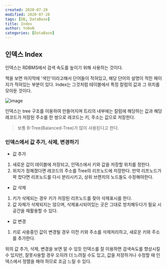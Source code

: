 ```yaml
---
created: 2020-07-28
modified: 2020-07-28
tags: [DB, DataBase]
title: Index
author: Yo0oN
categories: [DataBase]
---
```


## 인덱스 Index

인덱스는 RDBMS에서 검색 속도를 높이기 위해 사용하는 것이다.

책을 보면 마지막에 '색인'이라고해서 단어들이 적혀있고, 해당 단어의 설명이 적힌 페이지가 적혀있는 부분이 있다. Index는 그것처럼 테이블에서 특정 칼럼의 값과 그 위치를 모아둔 것이다.

![image](https://user-images.githubusercontent.com/53729311/116785168-0f830c00-aad3-11eb-9478-1e7c6c45f1c4.png)

인덱스는 tree 구조를 이용하여 만들어지며 트리의 내부에는 칼럼에 해당하는 값과 해당 레코드가 저장된 주소를 한 쌍으로 레코드는 키, 주소는 값으로 저장한다.<br>
> 보통 B-Tree(Balanced-Tree)가 많이 사용된다고 한다.


### 인덱스에서 값 추가, 삭제, 변경하기

- 값 추가
1. 새로운 값이 테이블에 저장되고, 인덱스에서 키와 값을 저장할 위치를 정한다.
2. 위치가 정해졌다면 레코드의 주소를 Tree의 리프노드에 저장한다. 만약 리프노드가 꽉 찼다면 리프노드를 다시 분리시키고, 상위 브랜치의 노드들도 수정해야한다.

- 값 삭제
1. 키가 삭제되는 경우 키가 저장된 리프노드를 찾아 삭제표시를 한다.
2. 값 자체가 삭제되지는 않으며, 삭제표시되어있는 곳은 그대로 방치해두다가 필요 시 공간을 재활용할 수 있다.

- 값 변경
1. 키로 사용중인 값이 변경될 경우 이전 키와 주소를 삭제처리하고, 새로운 키와 주소를 추가한다.

위의 값 추가, 삭제, 변경을 보면 알 수 있듯 인덱스를 잘 이용하면 검색속도를 향상시킬 수 있지만, 잘못사용할 경우 오히려 더 느려질 수도 있고, 값을 저장하거나 수정할 때 인덱스에서 정렬을 해야 하므로 조금 느릴 수 있다.
